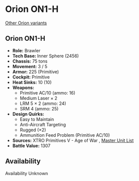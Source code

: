 # Orion ON1-H 

[Other Orion variants](../orion.md) 

## Orion ON1-H 

- **Role:** Brawler 
- **Tech Base:** Inner Sphere (2456) 
- **Chassis:** 75 tons 
- **Movement:** 3 / 5 
- **Armor:** 225 (Primitive) 
- **Cockpit:** Primitive 
- **Heat Sinks:** 10 (10) 
- **Weapons:** 
  - Primitive AC/10 (ammo: 16) 
  - Medium Laser × 2 
  - LRM 5 × 2 (ammo: 24) 
  - SRM 4 (ammo: 25) 
- **Design Quirks:** 
  - Easy to Maintain 
  - Anti-Aircraft Targeting 
  - Rugged (×2) 
  - Ammunition Feed Problem (Primitive AC/10) 
- **Sources:** XTRO Primitives V - Age of War , [Master Unit List](http://masterunitlist.info/Unit/Details/7405/orion-on1-h) 
- **Battle Value:** 1307 

## Availability 

Availability Unknown 

